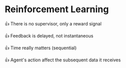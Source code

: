 # Reinforcement Learning
:+1: There is no supervisor, only a reward signal

:+1: Feedback is delayed, not instantaneous

:+1: Time really matters (sequential)

:+1: Agent's action affect the subsequent data it receives
 